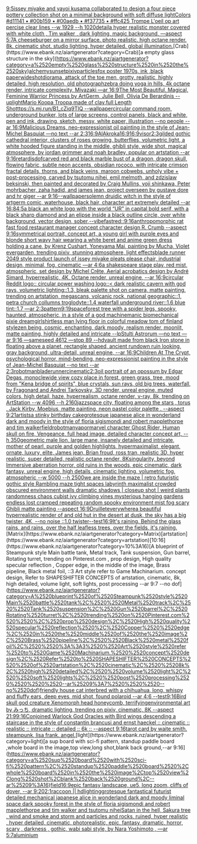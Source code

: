 [9:5](https://www.ebank.nz/aiartgenerator?category=9%3A5)[issey miyake and yayoi kusama collaborated to design a four piece pottery collection shot on a minimal background with soft diffuse light](https://www.ebank.nz/aiartgenerator?category=issey%2520miyake%2520and%2520yayoi%2520kusama%2520collaborated%2520to%2520design%2520a%2520four%2520piece%2520pottery%2520collection%2520shot%2520on%2520a%2520minimal%2520background%2520with%2520soft%2520diffuse%2520light)[Colors #d11141 • #00b159 • #00aedb • #f37735 • #ffc425   Trompe L'oeil op art  percise clear lines --w 1929 --h 1020](https://www.ebank.nz/aiartgenerator?category=Colors%2520%23d11141%2520%E2%80%A2%2520%2300b159%2520%E2%80%A2%2520%2300aedb%2520%E2%80%A2%2520%23f37735%2520%E2%80%A2%2520%23ffc425%2520%2520%2520Trompe%2520L%27oeil%2520op%2520art%2520%2520percise%2520clear%2520lines%2520--w%25201929%2520--h%25201020)[detail](https://www.ebank.nz/aiartgenerator?category=detail)[a hyper realistic monster covered with white cloth , Tim walker , dark lighting, magic background, —aspect 5:7](https://www.ebank.nz/aiartgenerator?category=a%2520hyper%2520realistic%2520monster%2520covered%2520with%2520white%2520cloth%2520%2C%2520Tim%2520walker%2520%2C%2520dark%2520lighting%2C%2520magic%2520background%2C%2520%E2%80%94aspect%25205%3A7)[A cheeseburger on a mirror surface. photo realistic. high octane render. 8k. cinematic shot. studio lighting. hyper detailed. global illumination.](https://www.ebank.nz/aiartgenerator?category=A%2520cheeseburger%2520on%2520a%2520mirror%2520surface.%2520photo%2520realistic.%2520high%2520octane%2520render.%25208k.%2520cinematic%2520shot.%2520studio%2520lighting.%2520hyper%2520detailed.%2520global%2520illumination.)[Crab](https://www.ebank.nz/aiartgenerator?category=Crab)[a empty glass structure in the sky](https://www.ebank.nz/aiartgenerator?category=a%2520empty%2520glass%2520structure%2520in%2520the%2520sky)[alchemy](https://www.ebank.nz/aiartgenerator?category=alchemy)[sunset](https://www.ebank.nz/aiartgenerator?category=sunset)[pixiv](https://www.ebank.nz/aiartgenerator?category=pixiv)[particles](https://www.ebank.nz/aiartgenerator?category=particles)[fox poster 1970s, ink ,black paper](https://www.ebank.nz/aiartgenerator?category=fox%2520poster%25201970s%2C%2520ink%2520%2Cblack%2520paper)[wideshot](https://www.ebank.nz/aiartgenerator?category=wideshot)[diorama, attack of the toe men, grotty, realistic, highly detailed, high resolution, old photograph](https://www.ebank.nz/aiartgenerator?category=diorama%2C%2520attack%2520of%2520the%2520toe%2520men%2C%2520grotty%2C%2520realistic%2C%2520highly%2520detailed%2C%2520high%2520resolution%2C%2520old%2520photograph)[zebra doing yoga in hills, 4k octane render, intricate complexity, Miyazaki —ar 16:9](https://www.ebank.nz/aiartgenerator?category=zebra%2520doing%2520yoga%2520in%2520hills%2C%25204k%2520octane%2520render%2C%2520intricate%2520complexity%2C%2520Miyazaki%2520%E2%80%94ar%252016%3A9)[The Most Beautiful, Magical, Feminine Warrior Princess by ArtGerm, Julie Bell, Olivia De Berardinis --uplight](https://www.ebank.nz/aiartgenerator?category=The%2520Most%2520Beautiful%2C%2520Magical%2C%2520Feminine%2520Warrior%2520Princess%2520by%2520ArtGerm%2C%2520Julie%2520Bell%2C%2520Olivia%2520De%2520Berardinis%2520--uplight)[Mario Koopa Troopa,made of clay,full Length Shot](https://www.ebank.nz/aiartgenerator?category=Mario%2520Koopa%2520Troopa%2Cmade%2520of%2520clay%2Cfull%2520Length%2520Shot)[ttps://s.mj.run/B1_cZiq9TIQ --wallpaper](https://www.ebank.nz/aiartgenerator?category=ttps%3A//s.mj.run/B1_cZiq9TIQ%2520--wallpaper)[circular command room, underground bunker, lots of large screens, control panels, black and white, pen and ink, drawing, sketch, messy, white paper, illustration --no people --ar 16:9](https://www.ebank.nz/aiartgenerator?category=circular%2520command%2520room%2C%2520underground%2520bunker%2C%2520lots%2520of%2520large%2520screens%2C%2520control%2520panels%2C%2520black%2520and%2520white%2C%2520pen%2520and%2520ink%2C%2520drawing%2C%2520sketch%2C%2520messy%2C%2520white%2520paper%2C%2520illustration%2520--no%2520people%2520--ar%252016%3A9)[Malicious Dreams, neo-expressionist oil painting in the style of Jean-Michel Basquiat —no text --ar 2:3](https://www.ebank.nz/aiartgenerator?category=Malicious%2520Dreams%2C%2520neo-expressionist%2520oil%2520painting%2520in%2520the%2520style%2520of%2520Jean-Michel%2520Basquiat%2520%E2%80%94no%2520text%2520--ar%25202%3A3)[16:9](https://www.ebank.nz/aiartgenerator?category=16%3A9)[AlAkroka](https://www.ebank.nz/aiartgenerator?category=AlAkroka)[16:9](https://www.ebank.nz/aiartgenerator?category=16%3A9)[16:9](https://www.ebank.nz/aiartgenerator?category=16%3A9)[visor](https://www.ebank.nz/aiartgenerator?category=visor)[2:3](https://www.ebank.nz/aiartgenerator?category=2%3A3)[gilded gothic cathedral interior, clusters of roses growing, butterflies, volumetric light, a white hooded figure standing in the middle, ghibli style, wide shot, magical atmosphere, by jordan grimmer and noah bradley, popular on artstation --ar 9:16](https://www.ebank.nz/aiartgenerator?category=gilded%2520gothic%2520cathedral%2520interior%2C%2520clusters%2520of%2520roses%2520growing%2C%2520butterflies%2C%2520volumetric%2520light%2C%2520a%2520white%2520hooded%2520figure%2520standing%2520in%2520the%2520middle%2C%2520ghibli%2520style%2C%2520wide%2520shot%2C%2520magical%2520atmosphere%2C%2520by%2520jordan%2520grimmer%2520and%2520noah%2520bradley%2C%2520popular%2520on%2520artstation%2520--ar%25209%3A16)[retardis](https://www.ebank.nz/aiartgenerator?category=retardis)[dof](https://www.ebank.nz/aiartgenerator?category=dof)[carved red and black marble bust of a dragon, dragon skull, flowing fabric, subtle neon accents, obsidian rococo, with intricate crimson fractal details, thorns, and black veins, maroon cobwebs, unholy vibe + post-processing, carved by tsutomu nihei, emil melmoth, and zdzislaw beksinski, then painted and decorated by Craig Mullins, yoji shinkawa, Peter mohrbacher, zaha hadid, and james jean, project overseen by gustave dore and hr giger --ar 9:16](https://www.ebank.nz/aiartgenerator?category=carved%2520red%2520and%2520black%2520marble%2520bust%2520of%2520a%2520dragon%2C%2520dragon%2520skull%2C%2520flowing%2520fabric%2C%2520subtle%2520neon%2520accents%2C%2520obsidian%2520rococo%2C%2520with%2520intricate%2520crimson%2520fractal%2520details%2C%2520thorns%2C%2520and%2520black%2520veins%2C%2520maroon%2520cobwebs%2C%2520unholy%2520vibe%2520%2B%2520post-processing%2C%2520carved%2520by%2520tsutomu%2520nihei%2C%2520emil%2520melmoth%2C%2520and%2520zdzislaw%2520beksinski%2C%2520then%2520painted%2520and%2520decorated%2520by%2520Craig%2520Mullins%2C%2520yoji%2520shinkawa%2C%2520Peter%2520mohrbacher%2C%2520zaha%2520hadid%2C%2520and%2520james%2520jean%2C%2520project%2520overseen%2520by%2520gustave%2520dore%2520and%2520hr%2520giger%2520--ar%25209%3A16)[--wallpaper](https://www.ebank.nz/aiartgenerator?category=--wallpaper)[solemn druidic witch in the style of artgerm comic, waterhouse, black hair, character art extremely detailed --ar 16:8](https://www.ebank.nz/aiartgenerator?category=solemn%2520druidic%2520witch%2520in%2520the%2520style%2520of%2520artgerm%2520comic%2C%2520waterhouse%2C%2520black%2520hair%2C%2520character%2520art%2520extremely%2520detailed%2520--ar%252016%3A8)[4:5](https://www.ebank.nz/aiartgenerator?category=4%3A5)[a black an white logo with the world “UR” in capital bold serif, with a black sharp diamond and an elipse inside a black outline circle, over white background, vector design, sober,](https://www.ebank.nz/aiartgenerator?category=a%2520black%2520an%2520white%2520logo%2520with%2520the%2520world%2520%E2%80%9CUR%E2%80%9D%2520in%2520capital%2520bold%2520serif%2C%2520with%2520a%2520black%2520sharp%2520diamond%2520and%2520an%2520elipse%2520inside%2520a%2520black%2520outline%2520circle%2C%2520over%2520white%2520background%2C%2520vector%2520design%2C%2520sober%2C)[--vibefast](https://www.ebank.nz/aiartgenerator?category=--vibefast)[red](https://www.ebank.nz/aiartgenerator?category=red)[::](https://www.ebank.nz/aiartgenerator?category=%3A%3A)[9:16](https://www.ebank.nz/aiartgenerator?category=9%3A16)[anthropomorphic rat fast food restaurant manager concept character design R. Crumb --aspect 9:16](https://www.ebank.nz/aiartgenerator?category=anthropomorphic%2520rat%2520fast%2520food%2520restaurant%2520manager%2520concept%2520character%2520design%2520R.%2520Crumb%2520--aspect%25209%3A16)[symmetrical portrait, concept art, a young girl with purple eyes and blonde short wavy hair wearing a white beret and anime green dress holding a cane, by Krenz Cushart, Yoneyama Mai, painting by Mucha, Violet evergarden, trending pixiv, stunning atmosphere, light effects](https://www.ebank.nz/aiartgenerator?category=symmetrical%2520portrait%2C%2520concept%2520art%2C%2520a%2520young%2520girl%2520with%2520purple%2520eyes%2520and%2520blonde%2520short%2520wavy%2520hair%2520wearing%2520a%2520white%2520beret%2520and%2520anime%2520green%2520dress%2520holding%2520a%2520cane%2C%2520by%2520Krenz%2520Cushart%2C%2520Yoneyama%2520Mai%2C%2520painting%2520by%2520Mucha%2C%2520Violet%2520evergarden%2C%2520trending%2520pixiv%2C%2520stunning%2520atmosphere%2C%2520light%2520effects)[blade runner 2049 style product launch of issey miyake pleats please chair, industrial design, minimal, fog, cinematic —ar 4:6](https://www.ebank.nz/aiartgenerator?category=blade%2520runner%25202049%2520style%2520product%2520launch%2520of%2520issey%2520miyake%2520pleats%2520please%2520chair%2C%2520industrial%2520design%2C%2520minimal%2C%2520fog%2C%2520cinematic%2520%E2%80%94ar%25204%3A6)[a shakespeare stage play, red mist, atmospheric, set design by Michel Crête, Aerial acrobatics design by André Simard, hyperrealistic, 4K, Octane render, unreal engine, --ar 16:9](https://www.ebank.nz/aiartgenerator?category=a%2520shakespeare%2520stage%2520play%2C%2520red%2520mist%2C%2520atmospheric%2C%2520set%2520design%2520by%2520Michel%2520Cr%C3%AAte%2C%2520Aerial%2520acrobatics%2520design%2520by%2520Andr%C3%A9%2520Simard%2C%2520hyperrealistic%2C%25204K%2C%2520Octane%2520render%2C%2520unreal%2520engine%2C%2520--ar%252016%3A9)[circular Reddit logo:: circular power washing logo::](https://www.ebank.nz/aiartgenerator?category=circular%2520Reddit%2520logo%3A%3A%2520circular%2520power%2520washing%2520logo%3A%3A)[< dark realistic cavern with god rays, volumetric lighting::1.3, bleak palette shot on camera, matte painting, trending on artstation, megascans, volcanic rock, national geographic::1, petra church collumns troglodyte::1.4 waterfall underground river::1.6 blue tint::1.7 —ar 2:3](https://www.ebank.nz/aiartgenerator?category=%3C%2520dark%2520realistic%2520cavern%2520with%2520god%2520rays%2C%2520volumetric%2520lighting%3A%3A1.3%2C%2520bleak%2520palette%2520shot%2520on%2520camera%2C%2520matte%2520painting%2C%2520trending%2520on%2520artstation%2C%2520megascans%2C%2520volcanic%2520rock%2C%2520national%2520geographic%3A%3A1%2C%2520petra%2520church%2520collumns%2520troglodyte%3A%3A1.4%2520waterfall%2520underground%2520river%3A%3A1.6%2520blue%2520tint%3A%3A1.7%2520%E2%80%94ar%25202%3A3)[pattern](https://www.ebank.nz/aiartgenerator?category=pattern)[9:19](https://www.ebank.nz/aiartgenerator?category=9%3A19)[space](https://www.ebank.nz/aiartgenerator?category=space)[forest tree with a spider legs, spooky, haunted, atmospheric, in a style of a god machine](https://www.ebank.nz/aiartgenerator?category=forest%2520tree%2520with%2520a%2520spider%2520legs%2C%2520spooky%2C%2520haunted%2C%2520atmospheric%2C%2520in%2520a%2520style%2520of%2520a%2520god%2520machine)[manic biomechanical pixie dreamgirl](https://www.ebank.nz/aiartgenerator?category=manic%2520biomechanical%2520pixie%2520dreamgirl)[shirtless man lying floor in colorful meadow tom of finland style](https://www.ebank.nz/aiartgenerator?category=shirtless%2520man%2520lying%2520floor%2520in%2520colorful%2520meadow%2520tom%2520of%2520finland%2520style)[zen being, cosmic, enchanting, dark moody, realism render, moonlit, matte painting, highly detailed and intricate --lp](https://www.ebank.nz/aiartgenerator?category=zen%2520being%2C%2520cosmic%2C%2520enchanting%2C%2520dark%2520moody%2C%2520realism%2520render%2C%2520moonlit%2C%2520matte%2520painting%2C%2520highly%2520detailed%2520and%2520intricate%2520--lp)[Stulti Astrorum —no text —ar 9:16 —sameseed 4612 —stop 89 --hd](https://www.ebank.nz/aiartgenerator?category=Stulti%2520Astrorum%2520%E2%80%94no%2520text%2520%E2%80%94ar%25209%3A16%2520%E2%80%94sameseed%25204612%2520%E2%80%94stop%252089%2520--hd)[vault made from black Iron stone in floating above a planet, rectangle shaped, ancient rundown ruin looking, gray background, ultra-detail, unreal engine, --ar 16:9](https://www.ebank.nz/aiartgenerator?category=vault%2520made%2520from%2520black%2520Iron%2520stone%2520in%2520floating%2520above%2520a%2520planet%2C%2520rectangle%2520shaped%2C%2520ancient%2520rundown%2520ruin%2520looking%2C%2520gray%2520background%2C%2520ultra-detail%2C%2520unreal%2520engine%2C%2520--ar%252016%3A9)[Children At The Crypt, psychological horror, mind-bending, neo-expressionist painting in the style of Jean-Michel Basquiat --no text --ar 2:3](https://www.ebank.nz/aiartgenerator?category=Children%2520At%2520The%2520Crypt%2C%2520psychological%2520horror%2C%2520mind-bending%2C%2520neo-expressionist%2520painting%2520in%2520the%2520style%2520of%2520Jean-Michel%2520Basquiat%2520--no%2520text%2520--ar%25202%3A3)[robotman](https://www.ebank.nz/aiartgenerator?category=robotman)[bladerunner](https://www.ebank.nz/aiartgenerator?category=bladerunner)[cinematic](https://www.ebank.nz/aiartgenerator?category=cinematic)[2:3](https://www.ebank.nz/aiartgenerator?category=2%3A3)[oil portrait of an opossum by Edgar Degas, monocle](https://www.ebank.nz/aiartgenerator?category=oil%2520portrait%2520of%2520an%2520opossum%2520by%2520Edgar%2520Degas%2C%2520monocle)[wide view cozy place in forest, green grass, tree, mood from "Kena bridge of spirits", blue crystals, sun rays, old big trees, waterfall, by Fragonard and Andrei Tarkovsky, 3D render, unreal engine, muted colors, high detail, haze, hyperrealism, octane render, v-ray, 8k, trending on ArtStation --w 4096 --h 2160](https://www.ebank.nz/aiartgenerator?category=wide%2520view%2520cozy%2520place%2520in%2520forest%2C%2520green%2520grass%2C%2520tree%2C%2520mood%2520from%2520%22Kena%2520bridge%2520of%2520spirits%22%2C%2520blue%2520crystals%2C%2520sun%2520rays%2C%2520old%2520big%2520trees%2C%2520waterfall%2C%2520by%2520Fragonard%2520and%2520Andrei%2520Tarkovsky%2C%25203D%2520render%2C%2520unreal%2520engine%2C%2520muted%2520colors%2C%2520high%2520detail%2C%2520haze%2C%2520hyperrealism%2C%2520octane%2520render%2C%2520v-ray%2C%25208k%2C%2520trending%2520on%2520ArtStation%2520--w%25204096%2520--h%25202160)[jazz](https://www.ebank.nz/aiartgenerator?category=jazz)[space city, floating among the stars , torus  , Jack Kirby, Moebius, matte painting, neon pastel color palette .  --aspect 9:21](https://www.ebank.nz/aiartgenerator?category=space%2520city%2C%2520floating%2520among%2520the%2520stars%2520%2C%2520torus%2520%2520%2C%2520Jack%2520Kirby%2C%2520Moebius%2C%2520matte%2520painting%2C%2520neon%2520pastel%2520color%2520palette%2520.%2520%2520--aspect%25209%3A21)[artists](https://www.ebank.nz/aiartgenerator?category=artists)[a stinky birthday cake](https://www.ebank.nz/aiartgenerator?category=a%2520stinky%2520birthday%2520cake)[grotesque japanese alice in wonderland dark and moody in the style of floria sigismondi and robert mapplethorpe and tim walker](https://www.ebank.nz/aiartgenerator?category=grotesque%2520japanese%2520alice%2520in%2520wonderland%2520dark%2520and%2520moody%2520in%2520the%2520style%2520of%2520floria%2520sigismondi%2520and%2520robert%2520mapplethorpe%2520and%2520tim%2520walker)[field](https://www.ebank.nz/aiartgenerator?category=field)[robotman](https://www.ebank.nz/aiartgenerator?category=robotman)[vapor](https://www.ebank.nz/aiartgenerator?category=vapor)[marvel character Ghost Rider, Human skull on fire, Vengeance,  full head image,  detailed character concept art, --h 350](https://www.ebank.nz/aiartgenerator?category=marvel%2520character%2520Ghost%2520Rider%2C%2520Human%2520skull%2520on%2520fire%2C%2520Vengeance%2C%2520%2520full%2520head%2520image%2C%2520%2520detailed%2520character%2520concept%2520art%2C%2520--h%2520350)[geometric male lion, large mane, insanely detailed and intricate, mother of pearl, purple and golden highlights, hypermaximalist, elegant, ornate, luxury, elite, James jean, Brian froud, ross tran, realistic 3D, hyper realistic, super detailed, realistic octane render, 8K](https://www.ebank.nz/aiartgenerator?category=geometric%2520male%2520lion%2C%2520large%2520mane%2C%2520insanely%2520detailed%2520and%2520intricate%2C%2520mother%2520of%2520pearl%2C%2520purple%2520and%2520golden%2520highlights%2C%2520hypermaximalist%2C%2520elegant%2C%2520ornate%2C%2520luxury%2C%2520elite%2C%2520James%2520jean%2C%2520Brian%2520froud%2C%2520ross%2520tran%2C%2520realistic%25203D%2C%2520hyper%2520realistic%2C%2520super%2520detailed%2C%2520realistic%2520octane%2520render%2C%25208K)[singularity, beyond Immersive aberration horror, old ruins in the woods, epic cinematic, dark fantasy, unreal engine, high details, cinematic lighting, volumetric fog, atmospheric --w 5000 --h 2500](https://www.ebank.nz/aiartgenerator?category=singularity%2C%2520beyond%2520Immersive%2520aberration%2520horror%2C%2520old%2520ruins%2520in%2520the%2520woods%2C%2520epic%2520cinematic%2C%2520dark%2520fantasy%2C%2520unreal%2520engine%2C%2520high%2520details%2C%2520cinematic%2520lighting%2C%2520volumetric%2520fog%2C%2520atmospheric%2520--w%25205000%2520--h%25202500)[we are inside the maze | retro futuristic  gothic style Rambling maze tight spaces  labyrinth maximalist crowded obscured environment walls dramatic shadows  | closeup shot |  weird plants randomness chaos  cubist ivy climbing vines mysterious hanging gardens endless lost cramped repeating random spooky environment mist fog scary Ghibli matte painting --aspect 16:9](https://www.ebank.nz/aiartgenerator?category=we%2520are%2520inside%2520the%2520maze%2520%7C%2520retro%2520futuristic%2520%2520gothic%2520style%2520Rambling%2520maze%2520tight%2520spaces%2520%2520labyrinth%2520maximalist%2520crowded%2520obscured%2520environment%2520walls%2520dramatic%2520shadows%2520%2520%7C%2520closeup%2520shot%2520%7C%2520%2520weird%2520plants%2520randomness%2520chaos%2520%2520cubist%2520ivy%2520climbing%2520vines%2520mysterious%2520hanging%2520gardens%2520endless%2520lost%2520cramped%2520repeating%2520random%2520spooky%2520environment%2520mist%2520fog%2520scary%2520Ghibli%2520matte%2520painting%2520--aspect%252016%3A9)[Druillet](https://www.ebank.nz/aiartgenerator?category=Druillet)[everywhere](https://www.ebank.nz/aiartgenerator?category=everywhere)[a beautiful hyperrealistic render of and old hut in the desert at dusk, the sky has a big twister, 4K, --no noise ::1.0 twister--test](https://www.ebank.nz/aiartgenerator?category=a%2520beautiful%2520hyperrealistic%2520render%2520of%2520and%2520old%2520hut%2520in%2520the%2520desert%2520at%2520dusk%2C%2520the%2520sky%2520has%2520a%2520big%2520twister%2C%25204K%2C%2520--no%2520noise%2520%3A%3A1.0%2520twister--test)[16:9](https://www.ebank.nz/aiartgenerator?category=16%3A9)[It's raining. Behind the glass rains, and rains, over the half leafless  trees, over the fields, it's raining.](https://www.ebank.nz/aiartgenerator?category=It%27s%2520raining.%2520Behind%2520the%2520glass%2520rains%2C%2520and%2520rains%2C%2520over%2520the%2520half%2520leafless%2520%2520trees%2C%2520over%2520the%2520fields%2C%2520it%27s%2520raining.)[Matrix](https://www.ebank.nz/aiartgenerator?category=Matrix)[artstation](https://www.ebank.nz/aiartgenerator?category=artstation)[10:16](https://www.ebank.nz/aiartgenerator?category=10%3A16)[A blueprint of Steampunk style Main battle tank,  Metal track,  Tank suspension, Gun barrel, Rotating turret, trending on Pinterest.com  , prop design, High quality specular reflection , Copper  edge, in the middle of the image, Brass pipeline,  Black metal foil,  ::3  Art style refer to Game Machinarium.  concept design, Refer to SHAPESHIFTER CONCEPTS  of artstation, cinematic,  8k, high detailed,  volume light,  soft lights,  post processing    --ar 9:7   --no dof](https://www.ebank.nz/aiartgenerator?category=A%2520blueprint%2520of%2520Steampunk%2520style%2520Main%2520battle%2520tank%2C%2520%2520Metal%2520track%2C%2520%2520Tank%2520suspension%2C%2520Gun%2520barrel%2C%2520Rotating%2520turret%2C%2520trending%2520on%2520Pinterest.com%2520%2520%2C%2520prop%2520design%2C%2520High%2520quality%2520specular%2520reflection%2520%2C%2520Copper%2520%2520edge%2C%2520in%2520the%2520middle%2520of%2520the%2520image%2C%2520Brass%2520pipeline%2C%2520%2520Black%2520metal%2520foil%2C%2520%2520%3A%3A3%2520%2520Art%2520style%2520refer%2520to%2520Game%2520Machinarium.%2520%2520concept%2520design%2C%2520Refer%2520to%2520SHAPESHIFTER%2520CONCEPTS%2520%2520of%2520artstation%2C%2520cinematic%2C%2520%25208k%2C%2520high%2520detailed%2C%2520%2520volume%2520light%2C%2520%2520soft%2520lights%2C%2520%2520post%2520processing%2520%2520%2520%2520--ar%25209%3A7%2520%2520%2520--no%2520dof)[friendly house cat interbred with a chihuahua, long, whispy and fluffy ears, deep eyes, mid shot, found polaroid --ar 4:6 --test](https://www.ebank.nz/aiartgenerator?category=friendly%2520house%2520cat%2520interbred%2520with%2520a%2520chihuahua%2C%2520long%2C%2520whispy%2520and%2520fluffy%2520ears%2C%2520deep%2520eyes%2C%2520mid%2520shot%2C%2520found%2520polaroid%2520--ar%25204%3A6%2520--test)[9:16](https://www.ebank.nz/aiartgenerator?category=9%3A16)[Bird skull god creature Xenomorph head honeycomb, terrifying](https://www.ebank.nz/aiartgenerator?category=Bird%2520skull%2520god%2520creature%2520Xenomorph%2520head%2520honeycomb%2C%2520terrifying)[environmental art by みっち, dramatic lighting, trending on pixiv, cinematic, 8K --aspect 21:9](https://www.ebank.nz/aiartgenerator?category=environmental%2520art%2520by%2520%E3%81%BF%E3%81%A3%E3%81%A1%2C%2520dramatic%2520lighting%2C%2520trending%2520on%2520pixiv%2C%2520cinematic%2C%25208K%2520--aspect%252021%3A9)[9:16](https://www.ebank.nz/aiartgenerator?category=9%3A16)[Conjoined Warlock God Oracles with Bird wings descending a staircase in the style of constantin brancusi and ernst haeckel :: cinematic :: realistic :: intricate :: detailed :: 6k :: --aspect 9:16](https://www.ebank.nz/aiartgenerator?category=Conjoined%2520Warlock%2520God%2520Oracles%2520with%2520Bird%2520wings%2520descending%2520a%2520staircase%2520in%2520the%2520style%2520of%2520constantin%2520brancusi%2520and%2520ernst%2520haeckel%2520%3A%3A%2520cinematic%2520%3A%3A%2520realistic%2520%3A%3A%2520intricate%2520%3A%3A%2520detailed%2520%3A%3A%25206k%2520%3A%3A%2520--aspect%25209%3A16)[tarot card by waite smith. steampunk, lisa frank. angel.](https://www.ebank.nz/aiartgenerator?category=tarot%2520card%2520by%2520waite%2520smith.%2520steampunk%2C%2520lisa%2520frank.%2520angel.)[light](https://www.ebank.nz/aiartgenerator?category=light)[a sup board with sci-fi pattern, standup paddle board ,whole board in the image,top view,long shot,blank back ground,--ar 9:16](https://www.ebank.nz/aiartgenerator?category=a%2520sup%2520board%2520with%2520sci-fi%2520pattern%2C%2520standup%2520paddle%2520board%2520%2Cwhole%2520board%2520in%2520the%2520image%2Ctop%2520view%2Clong%2520shot%2Cblank%2520back%2520ground%2C--ar%25209%3A16)[field](https://www.ebank.nz/aiartgenerator?category=field)[16:9](https://www.ebank.nz/aiartgenerator?category=16%3A9)[epic fantasy landscape, ue5, long zoom, cliffs of dover, --ar 9:20](https://www.ebank.nz/aiartgenerator?category=epic%2520fantasy%2520landscape%2C%2520ue5%2C%2520long%2520zoom%2C%2520cliffs%2520of%2520dover%2C%2520--ar%25209%3A20)[2:1](https://www.ebank.nz/aiartgenerator?category=2%3A1)[raccoon || hd](https://www.ebank.nz/aiartgenerator?category=raccoon%2520%7C%7C%2520hd)[lighting](https://www.ebank.nz/aiartgenerator?category=lighting)[grotesque fantastical futurist detailed mechanical japanese alice in wonderland dark and moody liminal space dark spooky forest in the style of floria sigismondi and robert mapplethorpe and tim walker and tsutomu nihei](https://www.ebank.nz/aiartgenerator?category=grotesque%2520fantastical%2520futurist%2520detailed%2520mechanical%2520japanese%2520alice%2520in%2520wonderland%2520dark%2520and%2520moody%2520liminal%2520space%2520dark%2520spooky%2520forest%2520in%2520the%2520style%2520of%2520floria%2520sigismondi%2520and%2520robert%2520mapplethorpe%2520and%2520tim%2520walker%2520and%2520tsutomu%2520nihei)[Satan in the hell, Sakura tree , wind and smoke and storm and particles and rocks, ruined, hyper realistic , hyper detailed, cinematic, photorealistic, epic, fantasy, dramatic, horror, scary , darkness , gothic, wabi sabi style, by Nara Yoshimoto , —ar 5:7](https://www.ebank.nz/aiartgenerator?category=Satan%2520in%2520the%2520hell%2C%2520Sakura%2520tree%2520%2C%2520wind%2520and%2520smoke%2520and%2520storm%2520and%2520particles%2520and%2520rocks%2C%2520ruined%2C%2520hyper%2520realistic%2520%2C%2520hyper%2520detailed%2C%2520cinematic%2C%2520photorealistic%2C%2520epic%2C%2520fantasy%2C%2520dramatic%2C%2520horror%2C%2520scary%2520%2C%2520darkness%2520%2C%2520gothic%2C%2520wabi%2520sabi%2520style%2C%2520by%2520Nara%2520Yoshimoto%2520%2C%2520%E2%80%94ar%25205%3A7)[aluminium](https://www.ebank.nz/aiartgenerator?category=aluminium)